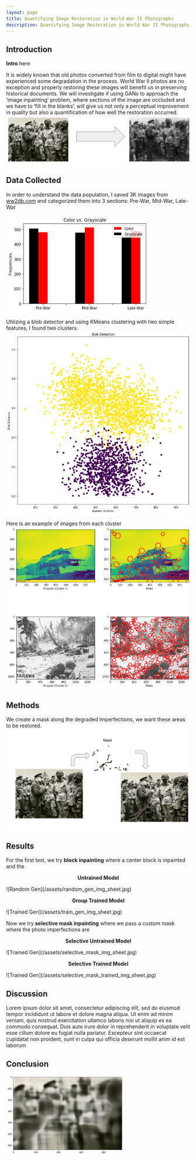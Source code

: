 ```yaml
---
layout: page
title: Quantifying Image Restoration in World War II Photographs
description: Quantifying Image Restoration in World War II Photographs
---
```

## Introduction
**Intro** here


It is widely known that old photos converted from film to digital might have experienced some degradation in the process. World War II photos are no exception and properly restoring these images will benefit us in preserving historical documents. We will investigate if using GANs to approach the ‘image inpainting’ problem, where sections of the image are occluded and we have to ‘fill in the blanks’, will give us not only a perceptual improvement in quality but also a quantification of how well the restoration occurred.
![Goal](/assets/project_goal.png)


## Data Collected
In order to understand the data population, I saved 3K images from [ww2db.com](https://ww2db.com/) and categorized them into 3 sections: Pre-War, Mid-War, Late-War

![Distribution](/assets/chart.png)


Utilizing a blob detector and using KMeans clustering with two simple features, I found two clusters.
![blob_scatter](/assets/blob_scatter.png)

Here is an example of images from each cluster
![blob_detector](/assets/blob_detector.png)




## Methods
We create a mask along the degraded imperfections, we want these areas to be restored.
![Mask Process](/assets/mask_process.png)


## Results
For the first test, we try **block inpainting** where a center block is inpainted and the 

<p align="center"><strong>Untrained Model</strong></p>
![Random Gen](/assets/random_gen_img_sheet.jpg)

<p align="center"><strong>Group Trained Model</strong></p>
![Trained Gen](/assets/train_gen_img_sheet.jpg)

Now we try **selective mask inpainting** where we pass a custom mask where the photo imperfections are
<p align="center"><strong>Selective Untrained Model</strong></p>
![Trained Gen](/assets/selective_mask_img_sheet.jpg)

<p align="center"><strong>Selective Trained Model</strong></p>
![Trained Gen](/assets/selective_mask_trained_img_sheet.jpg)



## Discussion
Lorem ipsum dolor sit amet, consectetur adipiscing elit, sed do eiusmod tempor incididunt ut labore et dolore magna aliqua. Ut enim ad minim veniam, quis nostrud exercitation ullamco laboris nisi ut aliquip ex ea commodo consequat. Duis aute irure dolor in reprehenderit in voluptate velit esse cillum dolore eu fugiat nulla pariatur. Excepteur sint occaecat cupidatat non proident, sunt in culpa qui officia deserunt mollit anim id est laborum

## Conclusion

![Iterations](/assets/200_iters.png)



